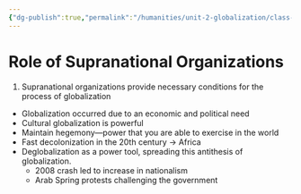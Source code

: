 ```yaml
---
{"dg-publish":true,"permalink":"/humanities/unit-2-globalization/class-notes/1-24-08-2022-introduction-to-suprational-organizations/","dgHomeLink":true,"dgPassFrontmatter":false}
---
```


# Role of Supranational Organizations
1. Supranational organizations provide necessary conditions for the process of globalization
- Globalization occurred due to an economic and political need
- Cultural globalization is powerful
- Maintain hegemony—power that you are able to exercise in the world
- Fast decolonization in the 20th century → Africa
- Deglobalization as a power tool, spreading this antithesis of globalization. 
	- 2008 crash led to increase in nationalism
	- Arab Spring protests challenging the government
